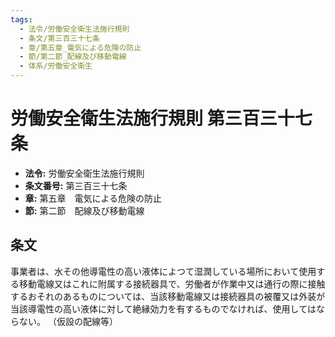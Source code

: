 ```yaml
---
tags:
  - 法令/労働安全衛生法施行規則
  - 条文/第三百三十七条
  - 章/第五章_電気による危険の防止
  - 節/第二節_配線及び移動電線
  - 体系/労働安全衛生
---
```

# 労働安全衛生法施行規則 第三百三十七条

- **法令:** 労働安全衛生法施行規則
- **条文番号:** 第三百三十七条
- **章:** 第五章　電気による危険の防止
- **節:** 第二節　配線及び移動電線

## 条文
事業者は、水その他導電性の高い液体によつて湿潤している場所において使用する移動電線又はこれに附属する接続器具で、労働者が作業中又は通行の際に接触するおそれのあるものについては、当該移動電線又は接続器具の被覆又は外装が当該導電性の高い液体に対して絶縁効力を有するものでなければ、使用してはならない。
（仮設の配線等）


